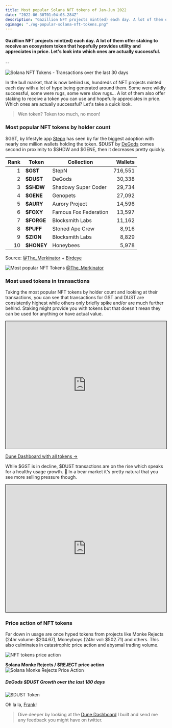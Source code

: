 ```yaml
---
title: Most popular Solana NFT tokens of Jan-Jun 2022
date: "2022-06-30T01:04:03.284Z"
description: "Gazillion NFT projects mint(ed) each day. A lot of them offer staking to receive an ecosystem token that hopefully provides utility and appreciates in price. Let's look into which ones are actually successful."
ogimage: "./og-popular-solana-nft-tokens.png"
---
```


#### Gazillion NFT projects mint(ed) each day. A lot of them offer staking to receive an ecosystem token that hopefully provides utility and appreciates in price. Let's look into which ones are actually successful.

--

![Solana NFT Tokens - Transactions over the last 30 days](./transactions-last-30-days.png)

In the bull market, that is now behind us, hundreds of NFT projects minted each day with a lot of hype being generated around them. Some were wildly successful, some were rugs, some were slow rugs... A lot of them also offer staking to receive a token you can use and hopefully appreciates in price. Which ones are actually successful? Let's take a quick look.

> Wen token? Token too much, no moon!

### Most popular NFT tokens by holder count
$GST, by lifestyle app [Stepn](https://www.stepn.com) has seen by far the biggest adoption with nearly one million wallets holding the token. $DUST by [DeGods](https://degods.com) comes second in proximity to $SHDW and $GENE, then it decreases pretty quickly.

| Rank | Token         | Collection     | Wallets |
|--:|--------------|-----------|------------:|
| 1 | **$GST**          | StepN      | 716,551        |
| 2 | **$DUST**      | DeGods  | 30,338       |
| 3 | **$SHDW**      | Shadowy Super Coder  | 29,734       |
| 4 | **$GENE**      | Genopets  | 27,092       |
| 5 | **$AURY**      | Aurory Project  | 14,596       |
| 6 | **$FOXY**      | Famous Fox Federation  | 13,597       |
| 7 | **$FORGE**      | Blocksmith Labs  | 11,162       |
| 8 | **$PUFF**      | Stoned Ape Crew  | 8,916       |
| 9 | **$ZION**      | Blocksmith Labs  | 8,829       |
| 10 | **$HONEY**      | Honeybees  | 5,978       |

Source: [@The_Merkinator](https://twitter.com/The_Merkinator/status/1542353296760770562) + [Birdeye](https://birdeye.so)

![Most popular NFT Tokens](./most-popular-tokens-the_merkinator.png)
[@The_Merkinator](https://twitter.com/The_Merkinator/status/1542353296760770562)

### Most used tokens in transactions
Taking the most popular NFT tokens by holder count and looking at their transactions, you can see that transactions for GST and DUST are consistently highest while others only briefly spike and/or are much further behind. Staking might provide you with tokens but that doesn't mean they can be used for anything or have actual value.

<iframe width="100%" src="https://dune.com/embeds/979455/1696654/d8502ad9-91b9-4a5e-b8b8-7c8a6bfbab13" style="border: 1px solid #000; height: 400px"></iframe>

[Dune Dashboard with all tokens &rarr;](https://dune.com/nmknmc/solana-nft-token-stats)

While $GST is in decline, $DUST transactions are on the rise which speaks for a healthy usage growth. 🤩 In a bear market it's pretty natural that you see more selling pressure though.

<iframe width="100%" src="https://dune.com/embeds/979455/1696987/d4b3734d-e2c9-415e-8032-c168ef71ee9e" style="border: 1px solid #000; height: 400px"></iframe>


### Price action of NFT tokens
Far down in usage are once hyped tokens from projects like Monke Rejects (24hr volume: $204.67), Moneyboys (24hr vol: $502.71) and others. This also culminates in catastrophic price action and abysmal trading volume.

![NFT tokens price action](./token-prices.png)

**Solana Monke Rejects / $REJECT price action**
![Solana Monke Rejects Price Action](./monke-rejects-price-action.png)


##### DeGods $DUST Growth over the last 180 days
![$DUST Token](./dust-ecosystem-usage.png)

Oh la la, [Frank](https://twitter.com/frankdegods)!

> Dive deeper by looking at the [Dune Dashboard](https://dune.com/nmknmc/solana-nft-token-stats) I built and send me any feedback you might have on twitter.
